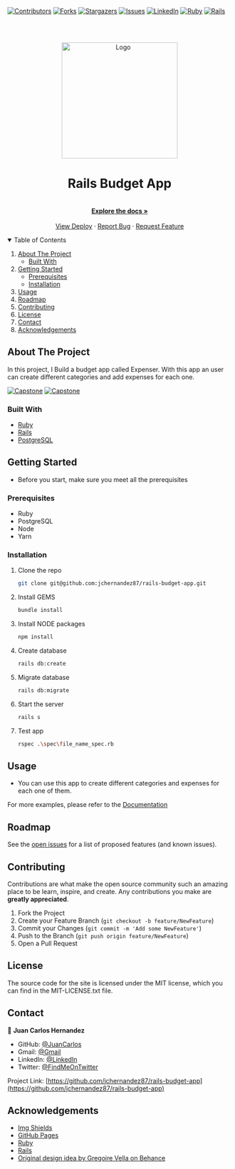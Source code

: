 [![Contributors][contributors-shield]][contributors-url]
[![Forks][forks-shield]][forks-url]
[![Stargazers][stars-shield]][stars-url]
[![Issues][issues-shield]][issues-url]
[![LinkedIn][linkedin-shield]][linkedin-url]
[![Ruby][language-shield]][language-url]
[![Rails][rails-shield]][rails-url]



<!-- PROJECT LOGO -->
<br />
<br />
<p align="center">
  <a href="https://github.com/jchernandez87/rails-budget-app">
    <img src="https://user-images.githubusercontent.com/44485810/154323064-beb20964-ab8b-475f-81d6-7d832edf54c5.png" alt="Logo" width="260" height="auto">
  </a>

  <h1 align="center">Rails Budget App</h3>

  <p align="center">
    <br />
    <a href="https://github.com/jchernandez87/rails-budget-app"><strong>Explore the docs »</strong></a>
    <br />
    <br />
    <a href="https://jchernandez87.github.io/rails-budget-app/">View Deploy</a>
    ·
    <a href="https://github.com/jchernandez87/rails-budget-app/issues">Report Bug</a>
    ·
    <a href="https://github.com/jchernandez87/rails-budget-app/issues">Request Feature</a>
  </p>
</p>


<!-- TABLE OF CONTENTS -->
<details open="open">
  <summary>Table of Contents</summary>
  <ol>
    <li>
      <a href="#about-the-project">About The Project</a>
      <ul>
        <li><a href="#built-with">Built With</a></li>
      </ul>
    </li>
    <li>
      <a href="#getting-started">Getting Started</a>
      <ul>
        <li><a href="#prerequisites">Prerequisites</a></li>
        <li><a href="#installation">Installation</a></li>
      </ul>
    </li>
    <li><a href="#usage">Usage</a></li>
    <li><a href="#roadmap">Roadmap</a></li>
    <li><a href="#contributing">Contributing</a></li>
    <li><a href="#license">License</a></li>
    <li><a href="#contact">Contact</a></li>
    <li><a href="#acknowledgements">Acknowledgements</a></li>
  </ol>
</details>



<!-- ABOUT THE PROJECT -->
## About The Project
In this project, I Build a budget app called Expenser. With this app an user can create different categories and add expenses for each one.

[![Capstone][product-screenshot]](https://example.com)
[![Capstone][product-screenshot-two]](https://example.com)

### Built With

* [Ruby](https://www.ruby-lang.org/en/)
* [Rails](https://rubyonrails.org/)
* [PostgreSQL](https://www.postgresql.org/)


<!-- GETTING STARTED -->
## Getting Started

* Before you start, make sure you meet all the prerequisites 

### Prerequisites

* Ruby
* PostgreSQL
* Node
* Yarn

### Installation
<!-- 1. Get a free API Key at [https://example.com](https://example.com) -->
1. Clone the repo
   ```sh
   git clone git@github.com:jchernandez87/rails-budget-app.git
   ```
2. Install GEMS
   ```sh
   bundle install
   ```
3. Install NODE packages
   ```sh
   npm install
   ```
4. Create database
   ```sh
   rails db:create
   ```
5. Migrate database
   ```sh
   rails db:migrate
   ```         
6. Start the server
   ```sh
   rails s
   ```
7. Test app
   ```sh
   rspec .\spec\file_name_spec.rb   
   ```


<!-- USAGE EXAMPLES -->
## Usage

* You can use this app to create different categories and expenses for each one of them.

For more examples, please refer to the [Documentation](https://deallen7.medium.com/ruby-on-rails-app-build-blog-3d9975a999ae)


<!-- ROADMAP -->
## Roadmap

See the [open issues](https://github.com/jchernandez87/rails-budget-app/issues) for a list of proposed features (and known issues).



<!-- CONTRIBUTING -->
## Contributing

Contributions are what make the open source community such an amazing place to be learn, inspire, and create. Any contributions you make are **greatly appreciated**.

1. Fork the Project
2. Create your Feature Branch (`git checkout -b feature/NewFeature`)
3. Commit your Changes (`git commit -m 'Add some NewFeature'`)
4. Push to the Branch (`git push origin feature/NewFeature`)
5. Open a Pull Request


<!-- LICENSE -->
## License

The source code for the site is licensed under the MIT license, which you can find in the MIT-LICENSE.txt file.


<!-- CONTACT -->
## Contact

👤 **Juan Carlos Hernandez**

- GitHub: [@JuanCarlos](https://github.com/jchernandez87)
- Gmail: [@Gmail](mailto:jchernandez827@gmail.com)
- LinkedIn: [@LinkedIn](https://www.linkedin.com/in/juan-carlos-hernandez-200a05175)
- Twitter: [@FindMeOnTwitter](https://twitter.com/Juancar70771241)

Project Link: [https://github.com/jchernandez87/rails-budget-app](https://github.com/jchernandez87/rails-budget-app)



<!-- ACKNOWLEDGEMENTS -->
## Acknowledgements
* [Img Shields](https://shields.io)
* [GitHub Pages](https://pages.github.com)
* [Ruby](https://www.ruby-lang.org/en/)
* [Rails](https://rubyonrails.org/)
* [Original design idea by Gregoire Vella on Behance](https://www.behance.net/gregoirevella)

<!-- MARKDOWN LINKS & IMAGES -->
<!-- https://www.markdownguide.org/basic-syntax/#reference-style-links -->
[contributors-shield]: https://img.shields.io/github/contributors/jchernandez87/rails-budget-app?style=for-the-badge
[contributors-url]: https://github.com/jchernandez87/rails-budget-app/graphs/contributors
[forks-shield]: https://img.shields.io/github/forks/jchernandez87/rails-budget-app?style=for-the-badge
[forks-url]: https://github.com/jchernandez87/rails-budget-app/network/members
[stars-shield]: https://img.shields.io/github/stars/jchernandez87/rails-budget-app?style=for-the-badge
[stars-url]: https://github.com/jchernandez87/rails-budget-app/stargazers
[issues-shield]: https://img.shields.io/github/issues/jchernandez87/rails-budget-app?style=for-the-badge
[issues-url]: https://github.com/jchernandez87/rails-budget-app/issues
[linkedin-shield]: https://img.shields.io/badge/-LinkedIn-black.svg?style=for-the-badge&logo=linkedin&colorB=555
[linkedin-url]: https://www.linkedin.com/in/juan-carlos-hernandez-200a05175
[language-shield]: https://img.shields.io/badge/-Ruby%20-red?style=for-the-badge&logo=ruby&color=red
[language-url]: https://www.ruby-lang.org/en/
[rails-shield]: https://img.shields.io/badge/rails-%23CC0000.svg?style=for-the-badge&logo=ruby-on-rails&logoColor=whiteolor=red
[rails-url]: https://rubyonrails.org/
[product-screenshot]: https://user-images.githubusercontent.com/44485810/160235632-e8ef1b72-d001-45b0-9ded-6fb1082d46ea.png
[product-screenshot-two]: https://user-images.githubusercontent.com/44485810/160236040-66e1b616-af8c-4a72-8915-ed0ea34713fa.png
